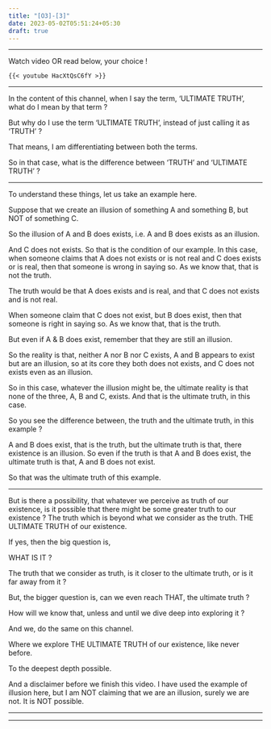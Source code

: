 ```yaml
---
title: "[O3]-[3]"
date: 2023-05-02T05:51:24+05:30
draft: true
---
```


---

Watch video OR read below, your choice !

```
{{< youtube HacXtQsC6fY >}}
```

---

In the content of this channel, when I say the term, ‘ULTIMATE TRUTH’, what do I mean by that term ?

But why do I use the term ‘ULTIMATE TRUTH’, instead of just calling it as ‘TRUTH’ ?

That means, I am differentiating between both the terms.

So in that case, what is the difference between ‘TRUTH’ and ‘ULTIMATE TRUTH’ ?

---

To understand these things, let us take an example here.

Suppose that we create an illusion of something A and something B, but NOT of something C.

So the illusion of A and B does exists, i.e. A and B does exists as an illusion.

And C does not exists. So that is the condition of our example. In this case, when someone claims that A does not exists or is not real and C does exists or is real, then that someone is wrong in saying so. As we know that, that is not the truth.

The truth would be that A does exists and is real, and that C does not exists and is not real.

When someone claim that C does not exist, but B does exist, then that someone is right in saying so. As we know that, that is the truth.

But even if A & B does exist, remember that they are still an illusion.

So the reality is that, neither A nor B nor C exists, A and B appears to exist but are an illusion, so at its core they both does not exists, and C does not exists even as an illusion.

So in this case, whatever the illusion might be, the ultimate reality is that none of the three, A,  B and C, exists. And that is the ultimate truth, in this case.

So you see the difference between, the truth and the ultimate truth, in this example ?

A and B does exist, that is the truth, but the ultimate truth is that, there existence is an illusion. So even if the truth is that A and B does exist, the ultimate truth is that, A and B does not exist.

So that was the ultimate truth of this example.

---

But is there a possibility, that whatever we perceive as truth of our existence, is it possible that there might be some greater truth to our existence ? The truth which is beyond what we consider as the truth. THE ULTIMATE
TRUTH of our existence.

If yes, then the big question is,

WHAT IS IT ?

The truth that we consider as truth, is it closer to the ultimate truth, or is it far away from it ?

But, the bigger question is, can we even reach THAT, the ultimate truth ?

How will we know that, unless and until we dive deep into exploring it ?

And we, do the same on this channel.

Where we explore THE ULTIMATE TRUTH of our existence, like never before.

To the deepest depth possible.

And a disclaimer before we finish this video. I have used the example of illusion here, but I am NOT claiming that we are an illusion, surely we are not. It is NOT possible.

---

---
